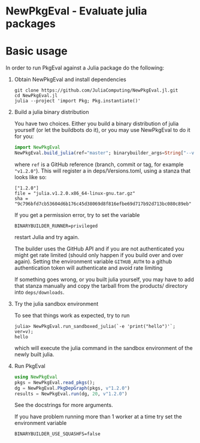 # NewPkgEval - Evaluate julia packages

# Basic usage
In order to run PkgEval against a Julia package do the following:


1. Obtain NewPkgEval and install dependencies
  
    ```
    git clone https://github.com/JuliaComputing/NewPkgEval.jl.git
    cd NewPkgEval.jl
    julia --project 'import Pkg; Pkg.instantiate()'
    ```


2. Build a julia binary distribution

    You have two choices. Either you build a binary distribution of julia yourself
    (or let the buildbots do it), or you may use NewPkgEval to do it for you:

    ```jl
    import NewPkgEval
    NewPkgEval.build_julia(ref="master"; binarybuilder_args=String["--verbose"])
    ```

    where `ref` is a GitHub reference (branch, commit or tag, for example `"v1.2.0"`).
    This will register a in deps/Versions.toml, using a stanza that looks like so:
    ```
    ["1.2.0"]
    file = "julia.v1.2.0.x86_64-linux-gnu.tar.gz"
    sha = "9c796bfd7cb53604d6b176c45d38069d8f816efbe69d717b92d713bc080c89eb"
    ```

    If you get a permission error, try to set the variable

    `BINARYBUILDER_RUNNER=privileged`

    restart Julia and try again.

    The builder uses the GitHub API and if you are not authenticated you might get rate limited (should only happen
    if you build over and over again).
    Setting the environment variable `GITHUB_AUTH` to a github authentication token will authenticate and avoid rate limiting

    If something goes wrong, or you built julia yourself, you may have to add that stanza
    manually and copy the tarball from the products/ directory into `deps/downloads`.


3. Try the julia sandbox environment

    To see that things work as expected, try to run

    ```
    julia> NewPkgEval.run_sandboxed_julia(`-e 'print("hello")'`; ver=v);
    hello
    ```

    which will execute the julia command in the sandbox environment of the newly built julia.


4. Run PkgEval

    ```julia
    using NewPkgEval
    pkgs = NewPkgEval.read_pkgs();
    dg = NewPkgEval.PkgDepGraph(pkgs, v"1.2.0")
    results = NewPkgEval.run(dg, 20, v"1.2.0")
    ```

    See the docstrings for more arguments.

    If you have problem running more than 1 worker at a time try set the environment variable

    ``` 
    BINARYBUILDER_USE_SQUASHFS=false
    ``` 
